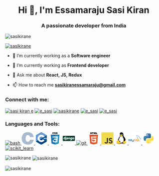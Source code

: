 <h1 align="center">Hi 👋, I'm Essamaraju Sasi Kiran</h1>
<h3 align="center">A passionate developer from India</h3>

<p align="left"> <img src="https://komarev.com/ghpvc/?username=sasikirane&label=Profile%20views&color=0e75b6&style=flat" alt="sasikirane" /> </p>

<p align="left"> <a href="https://github.com/ryo-ma/github-profile-trophy"><img src="https://github-profile-trophy.vercel.app/?username=sasikirane" alt="sasikirane" /></a> </p>

- 🔭 I’m currently working as a **Software engineer**

- 🌱 I’m currently working as  **Frontend developer**

- 💬 Ask me about **React, JS, Redux**

- 📫 How to reach me **sasikiranessamaraju@gmail.com**

<h3 align="left">Connect with me:</h3>
<p align="left">
<a href="https://linkedin.com/in/sasi kiran e" target="blank"><img align="center" src="https://raw.githubusercontent.com/rahuldkjain/github-profile-readme-generator/master/src/images/icons/Social/linked-in-alt.svg" alt="sasi kiran e" height="30" width="40" /></a>
<a href="https://www.codechef.com/users/sasi_2003" target="blank"><img align="center" src="https://cdn.jsdelivr.net/npm/simple-icons@3.1.0/icons/codechef.svg" alt="e_sasi" height="30" width="40" /></a>
<a href="https://www.hackerrank.com/sasikirane" target="blank"><img align="center" src="https://raw.githubusercontent.com/rahuldkjain/github-profile-readme-generator/master/src/images/icons/Social/hackerrank.svg" alt="sasikirane" height="30" width="40" /></a>
<a href="https://codeforces.com/profile/Essamaraju" target="blank"><img align="center" src="https://raw.githubusercontent.com/rahuldkjain/github-profile-readme-generator/master/src/images/icons/Social/codeforces.svg" alt="e_sasi" height="30" width="40" /></a>
<a href="https://www.leetcode.com/e_sasi" target="blank"><img align="center" src="https://raw.githubusercontent.com/rahuldkjain/github-profile-readme-generator/master/src/images/icons/Social/leet-code.svg" alt="e_sasi" height="30" width="40" /></a>
</p>

<h3 align="left">Languages and Tools:</h3>
<p align="left"> <a href="https://www.gnu.org/software/bash/" target="_blank" rel="noreferrer"> <img src="https://www.vectorlogo.zone/logos/gnu_bash/gnu_bash-icon.svg" alt="bash" width="40" height="40"/> </a> <a href="https://www.cprogramming.com/" target="_blank" rel="noreferrer"> <img src="https://raw.githubusercontent.com/devicons/devicon/master/icons/c/c-original.svg" alt="c" width="40" height="40"/> </a> <a href="https://www.w3schools.com/cpp/" target="_blank" rel="noreferrer"> <img src="https://raw.githubusercontent.com/devicons/devicon/master/icons/cplusplus/cplusplus-original.svg" alt="cplusplus" width="40" height="40"/> </a> <a href="https://www.w3schools.com/css/" target="_blank" rel="noreferrer"> <img src="https://raw.githubusercontent.com/devicons/devicon/master/icons/css3/css3-original-wordmark.svg" alt="css3" width="40" height="40"/> </a> <a href="https://www.djangoproject.com/" target="_blank" rel="noreferrer"> <img src="https://raw.githubusercontent.com/devicons/devicon/master/icons/django/django-original.svg" alt="django" width="40" height="40"/> </a> <a href="https://git-scm.com/" target="_blank" rel="noreferrer"> <img src="https://www.vectorlogo.zone/logos/git-scm/git-scm-icon.svg" alt="git" width="40" height="40"/> </a> <a href="https://www.w3.org/html/" target="_blank" rel="noreferrer"> <img src="https://raw.githubusercontent.com/devicons/devicon/master/icons/html5/html5-original-wordmark.svg" alt="html5" width="40" height="40"/> </a> <a href="https://developer.mozilla.org/en-US/docs/Web/JavaScript" target="_blank" rel="noreferrer"> <img src="https://raw.githubusercontent.com/devicons/devicon/master/icons/javascript/javascript-original.svg" alt="javascript" width="40" height="40"/> </a> <a href="https://www.linux.org/" target="_blank" rel="noreferrer"> <img src="https://raw.githubusercontent.com/devicons/devicon/master/icons/linux/linux-original.svg" alt="linux" width="40" height="40"/> </a> <a href="https://www.mysql.com/" target="_blank" rel="noreferrer"> <img src="https://raw.githubusercontent.com/devicons/devicon/master/icons/mysql/mysql-original-wordmark.svg" alt="mysql" width="40" height="40"/> </a> <a href="https://www.python.org" target="_blank" rel="noreferrer"> <img src="https://raw.githubusercontent.com/devicons/devicon/master/icons/python/python-original.svg" alt="python" width="40" height="40"/> </a> <a href="https://scikit-learn.org/" target="_blank" rel="noreferrer"> <img src="https://upload.wikimedia.org/wikipedia/commons/0/05/Scikit_learn_logo_small.svg" alt="scikit_learn" width="40" height="40"/> </a> </p>

<p><img align="left" src="https://github-readme-stats.vercel.app/api/top-langs?username=sasikirane&show_icons=true&locale=en&layout=compact" alt="sasikirane" /></p>

<p>&nbsp;<img align="center" src="https://github-readme-stats.vercel.app/api?username=sasikirane&show_icons=true&locale=en" alt="sasikirane" /></p>

<p><img align="center" src="https://github-readme-streak-stats.herokuapp.com/?user=sasikirane&" alt="sasikirane" /></p>
